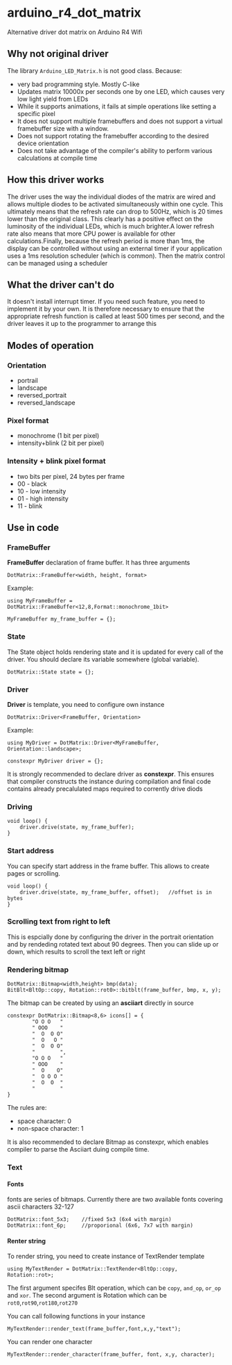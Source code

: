 # arduino_r4_dot_matrix
Alternative driver dot matrix on Arduino R4 Wifi


## Why not original driver

The library `Arduino_LED_Matrix.h` is not good class. Because:

- very bad programming style. Mostly C-like 
- Updates matrix 10000x per seconds one by one LED, which causes very low light yield from LEDs
- While it supports animations, it fails at simple operations like setting a specific pixel
- It does not support multiple framebuffers and does not support a virtual framebuffer size with a window.
- Does not support rotating the framebuffer according to the desired device orientation
- Does not take advantage of the compiler's ability to perform various calculations at compile time

## How this driver works

The driver uses the way the individual diodes of the matrix are wired and allows multiple diodes to be activated simultaneously within one cycle. This ultimately means that the refresh rate can drop to 500Hz, which is 20 times lower than the original class.
This clearly has a positive effect on the luminosity of the individual LEDs, which is much brighter.A lower refresh rate also means that more CPU power is available for other calculations.Finally, because the refresh period is more than 1ms, the display can be controlled without using an external timer if your application uses a 1ms resolution scheduler (which is common). Then the matrix control can be managed using a scheduler

## What the driver can't do

It doesn't install interrupt timer. If you need such feature, you need to implement it by
your own. It is therefore necessary to ensure that the appropriate refresh function is called at least 500 times per second, and the driver leaves it up to the programmer to arrange this

## Modes of operation

### Orientation
- portrail
- landscape
- reversed_portrait
- reversed_landscape

### Pixel format

- monochrome (1 bit per pixel)
- intensity+blink (2 bit per pixel)

### Intensity + blink pixel format

- two bits per pixel, 24 bytes per frame
- 00 - black
- 10 - low intensity
- 01 - high intensity
- 11 - blink

## Use in code

### FrameBuffer

**FrameBuffer** declaration of frame buffer. It has three arguments

```
DotMatrix::FrameBuffer<width, height, format>
```

Example:

```
using MyFrameBuffer = DotMatrix::FrameBuffer<12,8,Format::monochrome_1bit>

MyFrameBuffer my_frame_buffer = {};
```

### State

The State object holds rendering state and it is updated for every call of the driver. You should declare its variable somewhere (global variable). 

```
DotMatrix::State state = {};
```

### Driver

**Driver** is template, you need to configure own instance

```
DotMatrix::Driver<FrameBuffer, Orientation>
```

Example:

```
using MyDriver = DotMatrix::Driver<MyFrameBuffer, Orientation::landscape>;

constexpr MyDriver driver = {};
```

It is strongly recommended to declare driver as **constexpr**. This ensures that compiler constructs the instance during compilation and final code contains already precalulated maps required to corrently drive diods

### Driving

```
void loop() {
    driver.drive(state, my_frame_buffer);
}
```

### Start address

You can specify start address in the frame buffer. This allows to create pages or scrolling.


```
void loop() {
    driver.drive(state, my_frame_buffer, offset);   //offset is in bytes
}
```

### Scrolling text from right to left

This is espcially done by configuring the driver in the portrait orientation and by rendeding rotated text about 90 degrees. Then you can slide up or down, which results to scroll the text left or right


### Rendering bitmap

```
DotMatrix::Bitmap<width,height> bmp(data);
BitBlt<BltOp::copy, Rotation::rot0>::bitblt(frame_buffer, bmp, x, y);
```

The bitmap can be created by using an **asciiart** directly in source 

```
constexpr DotMatrix::Bitmap<8,6> icons[] = {
        "O O O   "
        " OOO    "
        "  O  O O"
        "  O   O "
        "  O  O O"
        "        ",
        "O O O   "
        " OOO    "
        "  O    O"
        "  O O O "
        "  O  O  "
        "        "
}
```

The rules are: 
- space character: 0
- non-space character: 1

It is also recommended to declare Bitmap as constexpr, which enables compiler to 
parse the Asciiart duing compile time.

### Text

#### Fonts

fonts are series of bitmaps. Currently there are two available fonts covering  ascii characters 32-127

```
DotMatrix::font_5x3;    //fixed 5x3 (6x4 with margin)
DotMatrix::font_6p;     //proporional (6x6, 7x7 with margin)
```

#### Renter string

To render string, you need to create instance of TextRender template

```
using MyTextRender = DotMatrix::TextRender<BltOp::copy, Rotation::rot>;
```

The first argument specifes Blt operation, which can be `copy`, `and_op`, `or_op` and `xor`. The second argument is Rotation which can be `rot0`,`rot90`,`rot180`,`rot270`

You can call following functions in your instance

```
MyTextRender::render_text(frame_buffer,font,x,y,"text");
```

You can render one character 

```
MyTextRender::render_character(frame_buffer, font, x,y, character);
```





